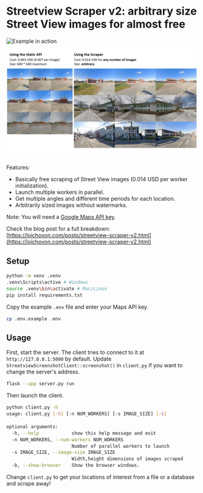 
# Streetview Scraper v2: arbitrary size Street View images for almost free

![Example in action](assets/demo.webp)

![Comparison with results using the Street View Static API](assets/comparison.jpg)


Features:
- Basically free scraping of Street View images (0.014 USD per worker initialization).
- Launch multiple workers in parallel.
- Get multiple angles and different time periods for each location.
- Arbitrarily sized images without watermarks.

Note: You will need a [Google Maps API key](https://developers.google.com/maps/documentation/javascript/get-api-key).

Check the blog post for a full breakdown: [https://loichovon.com/posts/streetview-scraper-v2.html](https://loichovon.com/posts/streetview-scraper-v2.html)


## Setup

```sh
python -m venv .venv
.venv\Scripts\active # Windows
source .venv\bin\activate # Mac/Linux
pip install requirements.txt
```

Copy the example `.env` file and enter your Maps API key.
```sh
cp .env.example .env 
```

## Usage

First, start the server. The client tries to connect to it at `http://127.0.0.1:5000` by default.
Update `StreetviewScreenshotClient::screenshot()` in `client.py` if you want to change the server's address.
```sh
flask --app server.py run
```

Then launch the client.
```sh
python client.py -h
usage: client.py [-h] [-n NUM_WORKERS] [-s IMAGE_SIZE] [-b]

optional arguments:
  -h, --help            show this help message and exit
  -n NUM_WORKERS, --num-workers NUM_WORKERS
                        Number of parallel workers to launch
  -s IMAGE_SIZE, --image-size IMAGE_SIZE
                        Width,height dimensions of images scraped
  -b, --show-browser    Show the browser windows.
```

Change `client.py` to get your locations of interest from a file or a database and scrape away!